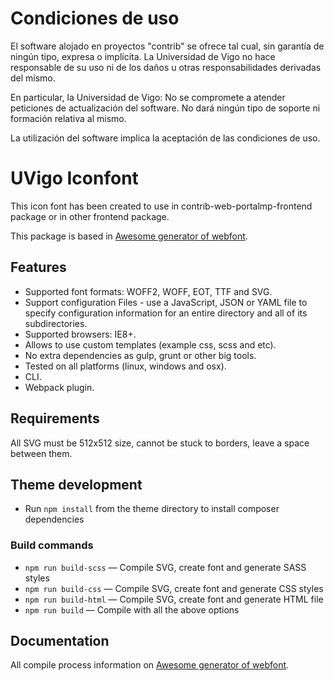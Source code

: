 # Condiciones de uso

El software alojado en proyectos "contrib" se ofrece tal cual, sin garantía de ningún tipo, expresa o implícita. La Universidad de Vigo no hace responsable de su uso ni de los daños u otras responsabilidades derivadas del mismo.

En particular, la Universidad de Vigo: No se compromete a atender peticiones de actualización del software. No dará ningún tipo de soporte ni formación relativa al mismo.

La utilización del software implica la aceptación de las condiciones de uso.

# UVigo Iconfont

This icon font has been created to use in contrib-web-portalmp-frontend package or in other frontend package.

This package is based in [Awesome generator of webfont](https://github.com/itgalaxy/webfont).

## Features

* Supported font formats: WOFF2, WOFF, EOT, TTF and SVG.
* Support configuration Files - use a JavaScript, JSON or YAML file to specify configuration information for an entire directory and all of its subdirectories.
* Supported browsers: IE8+.
* Allows to use custom templates (example css, scss and etc).
* No extra dependencies as gulp, grunt or other big tools.
* Tested on all platforms (linux, windows and osx).
* CLI.
* Webpack plugin.

## Requirements

All SVG must be 512x512 size, cannot be stuck to borders, leave a space between them.

## Theme development

* Run `npm install` from the theme directory to install composer dependencies

### Build commands

* `npm run build-scss` — Compile SVG, create font and generate SASS styles
* `npm run build-css` — Compile SVG, create font and generate CSS styles
* `npm run build-html` — Compile SVG, create font and generate HTML file
* `npm run build` — Compile with all the above options

## Documentation

All compile process information on [Awesome generator of webfont](https://github.com/itgalaxy/webfont).

